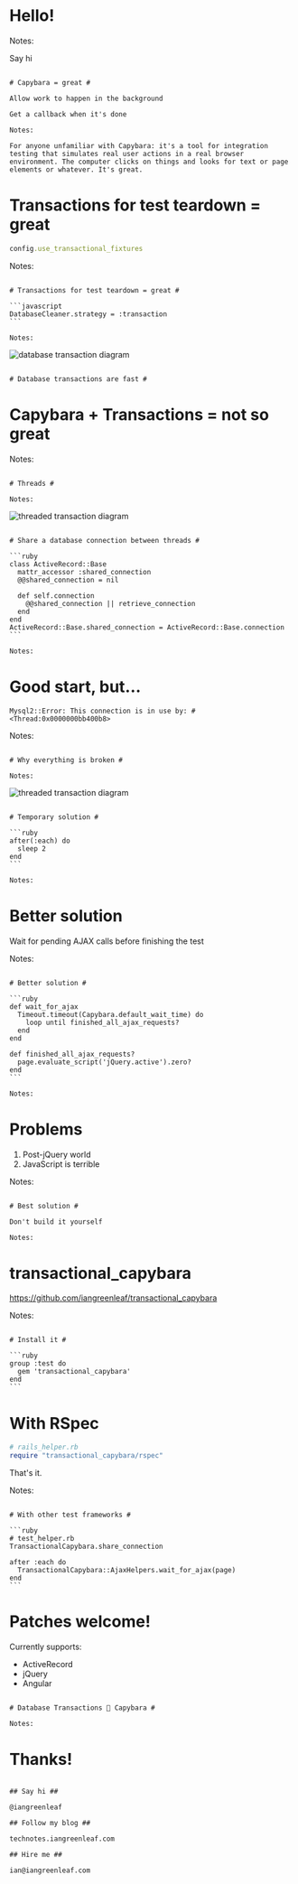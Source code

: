 # Hello! #

Notes:

Say hi

~~~

# Capybara = great #

Allow work to happen in the background

Get a callback when it's done

Notes:

For anyone unfamiliar with Capybara: it's a tool for integration testing that simulates real user actions in a real browser environment. The computer clicks on things and looks for text or page elements or whatever. It's great.

~~~

# Transactions for test teardown = great #

```ruby
config.use_transactional_fixtures
```

Notes:

~~~

# Transactions for test teardown = great #

```javascript
DatabaseCleaner.strategy = :transaction
```

Notes:

~~~

![database transaction diagram](database_transactions.svg)

~~~

# Database transactions are fast #

~~~

# Capybara + Transactions = not so great #

Notes:

~~~

# Threads #

Notes:

~~~

![threaded transaction diagram](capybara_threads.svg)

~~~

# Share a database connection between threads #

```ruby
class ActiveRecord::Base
  mattr_accessor :shared_connection
  @@shared_connection = nil

  def self.connection
    @@shared_connection || retrieve_connection
  end
end
ActiveRecord::Base.shared_connection = ActiveRecord::Base.connection
```

Notes:

~~~

# Good start, but… #

```
Mysql2::Error: This connection is in use by: #<Thread:0x0000000bb400b8>
```

Notes:

~~~

# Why everything is broken #

Notes:

~~~

![threaded transaction diagram](threaded_transactions.svg)

~~~

# Temporary solution #

```ruby
after(:each) do
  sleep 2
end
```

Notes:

~~~

# Better solution #

Wait for pending AJAX calls before finishing the test

Notes:

~~~

# Better solution #

```ruby
def wait_for_ajax
  Timeout.timeout(Capybara.default_wait_time) do
    loop until finished_all_ajax_requests?
  end
end

def finished_all_ajax_requests?
  page.evaluate_script('jQuery.active').zero?
end
```

Notes:

~~~

# Problems #

1. Post-jQuery world
2. JavaScript is terrible

Notes:

~~~

# Best solution #

Don't build it yourself

Notes:

~~~

# transactional_capybara #

https://github.com/iangreenleaf/transactional_capybara

Notes:

~~~

# Install it #

```ruby
group :test do
  gem 'transactional_capybara'
end
```

~~~

# With RSpec #

```ruby
# rails_helper.rb
require "transactional_capybara/rspec"
```

That's it.

Notes:

~~~

# With other test frameworks #

```ruby
# test_helper.rb
TransactionalCapybara.share_connection

after :each do
  TransactionalCapybara::AjaxHelpers.wait_for_ajax(page)
end
```

~~~

# Patches welcome! #

Currently supports:

 * ActiveRecord
 * jQuery
 * Angular

~~~

# Database Transactions 💜 Capybara #

Notes:

~~~

# Thanks! #

~~~

## Say hi ##

@iangreenleaf

## Follow my blog ##

technotes.iangreenleaf.com

## Hire me ##

ian@iangreenleaf.com
